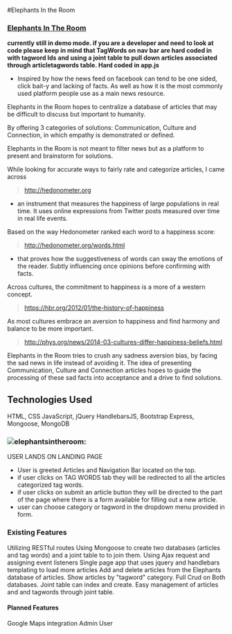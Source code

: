
#Elephants In the Room
### [Elephants In The Room](https://elephantsintheroom.herokuapp.com/)
**currently still in demo mode. if you are a developer and need to look at code please keep in mind that TagWords on nav bar are hard coded in with tagword Ids and using a joint table to pull down articles associated through articletagwords table. Hard coded in app.js**

* Inspired by how the news feed on facebook can tend to be one sided, click bait-y and lacking of facts. As well as how it is the most commonly used platform people use as a main news resource.

Elephants in the Room hopes to centralize a database of articles that may be difficult to discuss but important to humanity.

By offering 3 categories of solutions: Communication, Culture and Connection, in which empathy is demonstrated or defined.

Elephants in the Room is not meant to filter news but as a platform to present and brainstorm for solutions.

While looking for accurate ways to fairly rate and categorize articles, I came across
 >http://hedonometer.org

- an instrument that measures the happiness of large populations in real time. It uses online expressions from Twitter posts measured over time in real life events.

Based on the way Hedonometer ranked each word to a happiness score:
 >http://hedonometer.org/words.html

- that proves how the suggestiveness of words can sway the emotions of the reader. Subtly influencing once opinions before confirming with facts.

Across cultures, the commitment to happiness is a more of a western concept.
> https://hbr.org/2012/01/the-history-of-happiness

As most cultures embrace an aversion to happiness and find harmony and balance to be more important.
>http://phys.org/news/2014-03-cultures-differ-happiness-beliefs.html

Elephants in the Room tries to crush any sadness aversion bias, by facing the sad news in life instead of avoiding it. The idea of presenting Communication, Culture and Connection articles hopes to guide the processing of these sad facts into acceptance and a drive to find solutions.



## Technologies Used
HTML, CSS
JavaScript, jQuery
HandlebarsJS, Bootstrap
Express, Mongoose, MongoDB


### ![elephantsintheroom:](http://i.imgur.com/B2b6s8F.png "elephants")

USER LANDS ON LANDING PAGE
- User is greeted Articles and Navigation Bar located on the top.
- if user clicks on TAG WORDS tab they will be redirected to all the articles categorized tag words.
- if user clicks on submit an article button they will be directed to the part of the page where there is a form available for filling out a new article.
- user can choose category or tagword in the dropdown menu provided in form.


### Existing Features
Utilizing RESTful routes
Using Mongoose to create two databases (articles and tag words) and a joint table to to join them.
Using Ajax request and assigning event listeners
Single page app that uses jquery and handlebars templating to load more articles
Add and delete articles from the Elephants database of articles.
Show articles by "tagword" category.
Full Crud on Both databases. Joint table can index and create.
Easy management of articles and and tagwords through joint table.

#### Planned Features
Google Maps integration
Admin User

